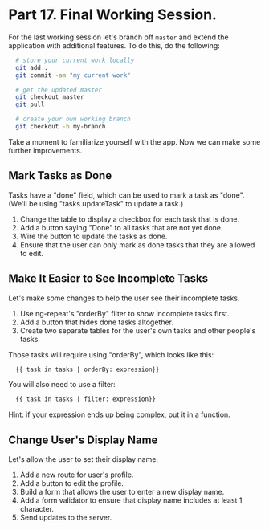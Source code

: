 # Part 17. Final Working Session.

For the last working session let's branch off `master` and extend the
application with additional features. To do this, do the following:

```bash
  # store your current work locally
  git add .
  git commit -am "my current work"

  # get the updated master
  git checkout master
  git pull

  # create your own working branch
  git checkout -b my-branch
```

Take a moment to familiarize yourself with the app. Now we can make some
further improvements.

## Mark Tasks as Done

Tasks have a "done" field, which can be used to mark a task as "done". (We'll
be using "tasks.updateTask" to update a task.)

1. Change the table to display a checkbox for each task that is done.
2. Add a button saying "Done" to all tasks that are not yet done.
3. Wire the button to update the tasks as done.
4. Ensure that the user can only mark as done tasks that they are allowed to edit.

## Make It Easier to See Incomplete Tasks

Let's make some changes to help the user see their incomplete tasks.

1. Use ng-repeat's "orderBy" filter to show incomplete tasks first.
2. Add a button that hides done tasks altogether.
3. Create two separate tables for the user's own tasks and other people's tasks.

Those tasks will require using "orderBy", which looks like this:

```html
  {{ task in tasks | orderBy: expression}}
```

You will also need to use a filter:

```html
  {{ task in tasks | filter: expression}}
```

Hint: if your expression ends up being complex, put it in a function.

## Change User's Display Name

Let's allow the user to set their display name.

1. Add a new route for user's profile.
2. Add a button to edit the profile.
3. Build a form that allows the user to enter a new display name.
4. Add a form validator to ensure that display name includes at least 1 character.
5. Send updates to the server.
